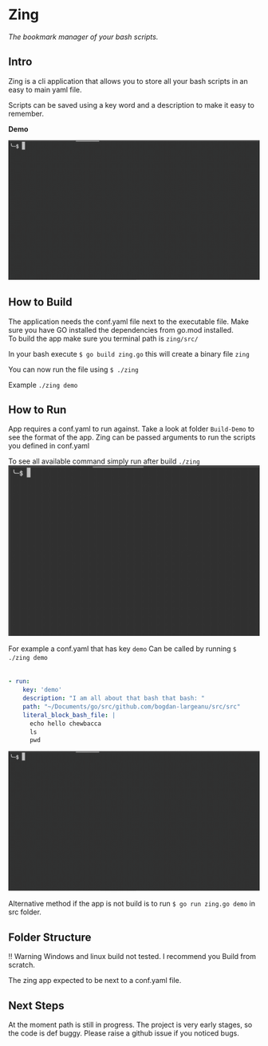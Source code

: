 # Zing

*The bookmark manager of your bash scripts.*

## Intro  

Zing is a cli application that allows you to store all your bash scripts in an easy to main yaml file.

Scripts can be saved using a key word and a description to make it easy to remember.

**Demo**

![Alt Text](resources/zing-conf-demo.gif)


## How to Build

The application needs the conf.yaml file next to the executable file.
Make sure you have GO installed  the dependencies from go.mod installed.   
To build the app make sure you terminal path is `zing/src/`

In your bash execute `$ go build zing.go` this will create a binary file `zing` 

You can now run the file using `$ ./zing`

Example `./zing demo`

## How to Run

App requires a conf.yaml to run against. Take a look at folder `Build-Demo` to see the format of the app.
Zing can be passed arguments to run the scripts you defined in conf.yaml

To see all available command simply run after build `./zing`
![Alt Text](resources/basic-zing-cmd.gif)

For example a conf.yaml that has key `demo`
Can be called by running `$ ./zing demo`
```yaml

- run:
    key: 'demo'
    description: "I am all about that bash that bash: "
    path: "~/Documents/go/src/github.com/bogdan-largeanu/src/src"
    literal_block_bash_file: |
      echo hello chewbacca
      ls
      pwd
```
![Alt Text](resources/zing-conf-demo.gif)

Alternative method if the app is not build is to run `$ go run zing.go demo` in src folder.



## Folder Structure

!! Warning Windows and linux build not tested. I recommend you Build from scratch.

The zing app expected to be next to a conf.yaml file.

## Next Steps

At the moment path is still in progress. 
The project is very early stages, so the code is def buggy. Please raise a github issue if you noticed bugs.